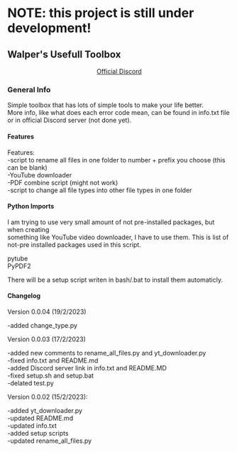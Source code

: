 # NOTE: this project is still under development! 

## Walper's Usefull Toolbox

<div align="center">
  <a href="https://discord.gg/kQ6XQx25bp">Official Discord</a>
</div>

### General Info

Simple toolbox that has lots of simple tools to make your life better. <br>
More info, like what does each error code mean, can be found in info.txt file <br>
or in official Discord server (not done yet). <br>

#### Features

Features: <br>
-script to rename all files in one folder to number + prefix you choose (this can be blank) <br>
-YouTube downloader <br>
-PDF combine script (might not work)<br>
-script to change all file types into other file types in one folder<br>

#### Python Imports

I am trying to use very small amount of not pre-installed packages, but when creating <br>
something like YouTube video downloader, I have to use them. This is list of not-pre installed packages used in this script. <br>

pytube <br>
PyPDF2 <br>

There will be a setup script writen in bash/.bat to install them automaticly. <br>

#### Changelog
Version 0.0.04 (19/2/2023)<br>

-added change_type.py<br>

Version 0.0.03 (17/2/2023)

-added new comments to rename_all_files.py and yt_downloader.py<br>
-fixed info.txt and README.md<br>
-added Discord server link in info.txt and README.MD<br>
-fixed setup.sh and setup.bat <br>
-delated test.py<br>

Version 0.0.02 (15/2/2023): <br>

-added yt_downloader.py<br>
-updated README.md <br>
-updated info.txt<br>
-added setup scripts<br>
-updated rename_all_files.py <br>